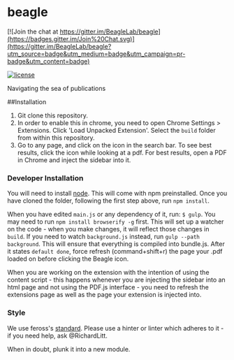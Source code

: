 beagle
======

[![Join the chat at https://gitter.im/BeagleLab/beagle](https://badges.gitter.im/Join%20Chat.svg)](https://gitter.im/BeagleLab/beagle?utm_source=badge&utm_medium=badge&utm_campaign=pr-badge&utm_content=badge)

[![license](http://img.shields.io/badge/license-MIT-red.svg?style=flat)](https://raw.githubusercontent.com/BeagleLab/beagle/master/LICENSE)

Navigating the sea of publications

##Installation

1. Git clone this repository.
2. In order to enable this in chrome, you need to open Chrome Settings > Extensions. Click 'Load Unpacked Extension'. Select the `build` folder from within this repository.
3. Go to any page, and click on the icon in the search bar. To see best results, click the icon while looking at a pdf. For best results, open a PDF in Chrome and inject the sidebar into it.

### Developer Installation

You will need to install [node](http://nodejs.org/). This will come with npm preinstalled. Once you have cloned the folder, following the first step above, run `npm install`.

When you have edited `main.js` or any dependency of it, run: `$ gulp`. You may need to run `npm install browserify -g` first. This will set up a watcher on the code - when you make changes, it will reflect those changes in `build`. If you need to watch `background.js` instead, run `gulp --path background`. This will ensure that everything is compiled into bundle.js. After it states `default done`, force refresh (command+shift+r) the page your .pdf loaded on before clicking the Beagle icon.

When you are working on the extension with the intention of using the content script - this happens whenever you are injecting the sidebar into an html page and not using the PDF.js interface - you need to refresh the extensions page as well as the page your extension is injected into.

### Style

We use feross's [standard](https://github.com/feross/standard). Please use a hinter or linter which adheres to it - if you need help, ask @RichardLitt. 

When in doubt, plunk it into a new module.
